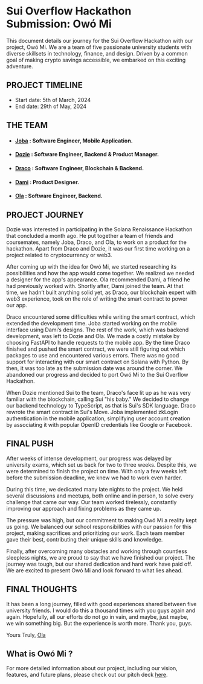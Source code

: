 # Sui Overflow Hackathon Submission: Owó Mi
This document details our journey for the Sui Overflow Hackathon with our project, Owó Mi. We are a team of five passionate university students with diverse skillsets in technology, finance, and design. Driven by a common goal of making crypto savings accessible, we embarked on this exciting adventure.

## PROJECT TIMELINE
- Start date: 5th of March, 2024
- End date: 29th of May, 2024

## THE TEAM

- #### [Joba](https://x.com/jbtheinspirer) : Software Engineer, Mobile Application.
- #### [Dozie](https://x.com/abraham_loner) : Software Engineer, Backend & Product Manager.
- #### [Draco](https://x.com/0xDracooo) : Software Engineer, Blockchain & Backend.
- #### [Dami](https://x.com/opening_petals) : Product Designer.
- #### [Ola](https://x.com/vant7ge) : Software Engineer, Backend.

## PROJECT JOURNEY
Dozie was interested in participating in the Solana Renaissance Hackathon that concluded a month ago. He put together a team of friends and coursemates, namely Joba, Draco, and Ola, to work on a product for the hackathon. Apart from Draco and Dozie, it was our first time working on a project related to cryptocurrency or web3.

After coming up with the idea for Owó Mi, we started researching its possibilities and how the app would come together. We realized we needed a designer for the app's appearance. Ola recommended Dami, a friend he had previously worked with. Shortly after, Dami joined the team. At that time, we hadn’t built anything solid yet, as Draco, our blockchain expert with web3 experience, took on the role of writing the smart contract to power our app.

Draco encountered some difficulties while writing the smart contract, which extended the development time. Joba started working on the mobile interface using Dami’s designs. The rest of the work, which was backend development, was left to Dozie and Ola. We made a costly mistake by choosing FastAPI to handle requests to the mobile app. By the time Draco finished and pushed the smart contract, we were still figuring out which packages to use and encountered various errors. There was no good support for interacting with our smart contract on Solana with Python. By then, it was too late as the submission date was around the corner. We abandoned our progress and decided to port Owó Mi to the Sui Overflow Hackathon.

When Dozie mentioned Sui to the team, Draco's face lit up as he was very familiar with the blockchain, calling Sui "his baby." We decided to change our backend technology to TypeScript, as that is Sui's SDK language. Draco rewrote the smart contract in Sui's Move. Joba implemented zkLogin authentication in the mobile application, simplifying user account creation by associating it with popular OpenID credentials like Google or Facebook.

## FINAL PUSH
After weeks of intense development, our progress was delayed by university exams, which set us back for two to three weeks. Despite this, we were determined to finish the project on time. With only a few weeks left before the submission deadline, we knew we had to work even harder.

During this time, we dedicated many late nights to the project. We held several discussions and meetups, both online and in person, to solve every challenge that came our way. Our team worked tirelessly, constantly improving our approach and fixing problems as they came up.

The pressure was high, but our commitment to making Owó Mi a reality kept us going. We balanced our school responsibilities with our passion for this project, making sacrifices and prioritizing our work. Each team member gave their best, contributing their unique skills and knowledge.

Finally, after overcoming many obstacles and working through countless sleepless nights, we are proud to say that we have finished our project. The journey was tough, but our shared dedication and hard work have paid off. We are excited to present Owó Mi and look forward to what lies ahead.

## FINAL THOUGHTS
It has been a long journey, filled with good experiences shared between five university friends. I would do this a thousand times with you guys again and again. Hopefully, all our efforts do not go in vain, and maybe, just maybe, we win something big. But the experience is worth more. Thank you, guys.

Yours Truly,
[Ola](github.com/vantage-ola)

## What is Owó Mi ?
For more detailed information about our project, including our vision, features, and future plans, please check out our pitch deck [here](https://drive.google.com/file/d/1I67MFtPFRLGs_Af31VTOxSlBYMOvhluu/view).

